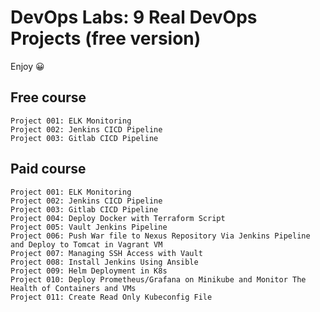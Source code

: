 # DevOps Labs: 9 Real DevOps Projects (free version)

Enjoy 😀

<!--

## The solutions for known issues

[The solutions for known issues](Issues.md)

## Vagrant for Ubuntu

[Vagrant](Vagrant.md)

## Install Docker in Ubuntu

[Install Docker in Ubuntu](InstallDockerInUbuntu.md)

-->

## Free course

```dos
Project 001: ELK Monitoring
Project 002: Jenkins CICD Pipeline
Project 003: Gitlab CICD Pipeline
```

## Paid course

```dos
Project 001: ELK Monitoring
Project 002: Jenkins CICD Pipeline
Project 003: Gitlab CICD Pipeline
Project 004: Deploy Docker with Terraform Script
Project 005: Vault Jenkins Pipeline 
Project 006: Push War file to Nexus Repository Via Jenkins Pipeline and Deploy to Tomcat in Vagrant VM
Project 007: Managing SSH Access with Vault
Project 008: Install Jenkins Using Ansible
Project 009: Helm Deployment in K8s
Project 010: Deploy Prometheus/Grafana on Minikube and Monitor The Health of Containers and VMs
Project 011: Create Read Only Kubeconfig File
```
